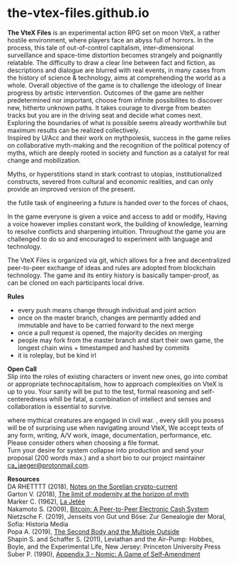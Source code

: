 # the-vtex-files.github.io
**The VteX Files** is an experimental action RPG set on moon VteX, a rather hostile environment, where players face an abyss full of horrors. In the process, this tale of out-of-control capitalism, inter-dimensional surveillance and space-time distortion becomes strangely and poignantly relatable. 
The difficulty to draw a clear line between fact and fiction, as descriptions and dialogue are blurred with real events, in many cases from the history of science & technology, aims at comprehending the world as a whole.
Overall objective of the game is to challenge the ideology of linear progress by artistic intervention. Outcomes of the game are neither predetermined nor important, choose from infinite possibilites to discover new, hitherto unknown paths. It takes courage to diverge from beaten tracks but you are in the driving seat and decide what comes next. 
Exploring the boundaries of what is possible seems already worthwhile but maximum results can be realized collectively.<br>
Inspired by U/Acc and their work on mythpoiesis, success in the game relies on collaborative myth-making and the recognition of the political potency of myths, which are deeply rooted in society and function as a catalyst for real change and mobilization.

Myths, or hyperstitions stand in stark contrast to utopias, 
institutionalized constructs, severed from cultural and economic realities, and can only provide an improved version of the present.

the futile task of engineering a future is handed over to the forces of chaos,

In the game everyone is given a voice and access to add or modify, Having a voice however implies constant work, the building of knowledge, learning to resolve conflicts and sharpening intuition. Throughout the game you are challenged to do so and encouraged to experiment with language and technology.


The VteX Files is organized via git, which allows for a free and decentralized peer-to-peer exchange of ideas and rules are adopted from blockchain technology.
The game and its entiry history is basically tamper-proof, as can be cloned on each participants local drive.

**Rules**
+ every push means change through individual and joint action
+ once on the master branch, changes are permantly added and immutable and have to be carried forward to the next merge
+ once a pull request is opened, the majority decides on merging
+ people may fork from the master branch and start their own game, the longest chain wins + timestamped and hashed by commits
+ it is roleplay, but be kind irl

**Open Call**<br>
Slip into the roles of existing characters or invent new ones, go into combat or appropriate technocapitalism, how to approach complexities on VteX is up to you. Your sanity will be put to the test, formal reasoning and self-centeredness whill be fatal, a combination of intellect and senses and collaboration is essential to survive. 

 where mythical creatures are engaged in civil war.
, every skill you posess will be of surprising use when navigating around VteX, 
We accept texts of any form, writing, A/V work, image, documentation, performance, etc. Please consider others when choosing a file format.<br>
Turn your desire for system collapse into production and send your proposal (200 words max.) and a short bio to our project maintainer ca_jaeger@protonmail.com. 

**Resources**<br>
DA RHETTTT (2018), [Notes on the Sorelian crypto-current](https://necrophysical666.wordpress.com/2018/11/05/%F0%9D%94%91%F0%9D%94%AC%F0%9D%94%B1%F0%9D%94%A2%F0%9D%94%B0-%F0%9D%94%AC%F0%9D%94%AB-%F0%9D%94%B1%F0%9D%94%A5%F0%9D%94%A2-%F0%9D%94%96%F0%9D%94%AC%F0%9D%94%AF%F0%9D%94%A2%F0%9D%94%A9%F0%9D%94%A6/)<br>
Garton V. (2018), [The limit of modernity at the horizon of myth](https://vincentgarton.com/2018/07/23/the-limit-of-modernity-at-the-horizon-of-myth/)<br>
Marker C. (1962), [La Jetée](https://youtu.be/aLfXCkFQtXw)<br>
Nakamoto S. (2009), [Bitcoin: A Peer-to-Peer Electronic Cash System](https://bitcoin.org/bitcoin.pdf)<br>
Nietzsche F. (2019), Jenseits von Gut und Böse: Zur Genealogie der Moral, Sofia: Historia Media<br>
Popa A. (2019), [The Second Body and the Multiple Outside](https://ossz2vasz4.wordpress.com/2019/03/04/alina-popa-the-second-body-and-the-multiple-outside/)<br>
Shapin S. and Schaffer S. (2011), Leviathan and the Air-Pump: Hobbes, Boyle, and the Experimental Life, New Jersey: Princeton University Press<br>
Suber P. (1990), [Appendix 3 - Nomic: A Game of Self-Amendment](http://legacy.earlham.edu/~peters/writing/nomic.htm)


